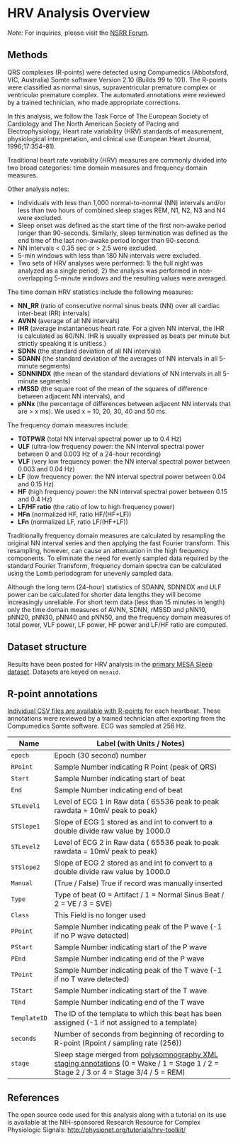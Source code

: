 # HRV Analysis Overview

*Note:* For inquiries, please visit the [NSRR Forum](https://sleepdata.org/forum).

## Methods

QRS complexes (R-points) were detected using Compumedics (Abbotsford, VIC, Australia) Somte software Version 2.10 (Builds 99 to 101). The R-points were classified as normal sinus, supraventricular premature complex or ventricular premature complex. The automated annotations were reviewed by a trained technician, who made appropriate corrections.

In this analysis, we follow the Task Force of The European Society of Cardiology and The North American Society of Pacing and Electrophysiology, Heart rate variability (HRV) standards of measurement, physiological interpretation, and clinical use (European Heart Journal, 1996;17:354–81).

Traditional heart rate variability (HRV) measures are commonly divided into two broad categories: time domain measures and frequency domain measures.

Other analysis notes:

- Individuals with less than 1,000 normal-to-normal (NN) intervals and/or less than two hours of combined sleep stages REM, N1, N2, N3 and N4 were excluded.
- Sleep onset was defined as the start time of the first non-awake period longer than 90-seconds. Similarly, sleep termination was defined as the end time of the last non-awake period longer than 90-second.
- NN intervals < 0.35 sec or > 2.5 were excluded.
- 5-min windows with less than 180 NN intervals were excluded.
- Two sets of HRV analyses were performed: 1) the full night was analyzed as a single period; 2) the analysis was performed in non-overlapping 5-minute windows and the resulting values were averaged.

The time domain HRV statistics include the following measures:

- **NN_RR** (ratio of consecutive normal sinus beats (NN) over all cardiac inter-beat (RR) intervals)
- **AVNN** (average of all NN intervals)
- **IHR** (average instantaneous heart rate. For a given NN interval, the IHR is calculated as 60/NN. IHR is usually expressed as beats per minute but strictly speaking it is unitless.)
- **SDNN** (the standard deviation of all NN intervals)
- **SDANN** (the standard deviation of the averages of NN intervals in all 5-minute segments)
- **SDNNINDX** (the mean of the standard deviations of NN intervals in all 5-minute segments)
- **rMSSD** (the square root of the mean of the squares of difference between adjacent NN intervals), and
- **pNNx** (the percentage of differences between adjacent NN intervals that are > x ms). We used x = 10, 20, 30, 40 and 50 ms.

The frequency domain measures include:

- **TOTPWR** (total NN interval spectral power up to 0.4 Hz)
- **ULF** (ultra-low frequency power: the NN interval spectral power between 0 and 0.003 Hz of a 24-hour recording)
- **VLF** (very low frequency power: the NN interval spectral power between 0.003 and 0.04 Hz)
- **LF** (low frequency power: the NN interval spectral power between 0.04 and 0.15 Hz)
- **HF** (high frequency power: the NN interval spectral power between 0.15 and 0.4 Hz)
- **LF/HF ratio** (the ratio of low to high frequency power)
- **HFn** (normalized HF, ratio HF/(HF+LF))
- **LFn** (normalized LF, ratio LF/(HF+LF))

Traditionally frequency domain measures are calculated by resampling the original NN interval series and then applying the fast Fourier transform. This resampling, however, can cause an attenuation in the high frequency components. To eliminate the need for evenly sampled data required by the standard Fourier Transform, frequency domain spectra can be calculated using the Lomb periodogram for unevenly sampled data.

Although the long term (24-hour) statistics of SDANN, SDNNIDX and ULF power can be calculated for shorter data lengths they will become increasingly unreliable. For short term data (less than 15 minutes in length) only the time domain measures of AVNN, SDNN, rMSSD and pNN10, pNN20, pNN30, pNN40 and pNN50, and the frequency domain measures of total power, VLF power, LF power, HF power and LF/HF ratio are computed.

## Dataset structure

Results have been posted for HRV analysis in the [primary MESA Sleep dataset](:files_path:/datasets). Datasets are keyed on `mesaid`.

## R-point annotations

[Individual CSV files are available with R-points](:files_path:/polysomnography/annotations-rpoints) for each heartbeat. These annotations were reviewed by a trained technician after exporting from the Compumedics Somte software. ECG was sampled at 256 Hz.

| Name                                | Label (with Units / Notes)                                                                                                                                                            |
| ----------------------------------- | ------------------------------------------------------------------------------------------------------------------------------------------------------------------------------------- |
| `epoch`                             | Epoch (30 second) number                                                                                                                                                              |
| `RPoint`                            | Sample Number indicating R Point (peak of QRS)                                                                                                                                        |
| `Start`                             | Sample Number indicating start of beat                                                                                                                                                |
| `End`                               | Sample Number indicating end of beat                                                                                                                                                  |
| `STLevel1`                          | Level of ECG 1 in Raw data ( 65536 peak to peak rawdata = 10mV peak to peak)                                                                                                          |
| `STSlope1`                          | Slope of ECG 1 stored as and int to convert to a double divide raw value by 1000.0                                                                                                    |
| `STLevel2`                          | Level of ECG 2 in Raw data ( 65536 peak to peak rawdata = 10mV peak to peak)                                                                                                          |
| `STSlope2`                          | Slope of ECG 2 stored as and int to convert to a double divide raw value by 1000.0                                                                                                    |
| `Manual`                            | (True / False) True if record was manually inserted                                                                                                                                   |
| `Type`                              | Type of beat (0 = Artifact / 1 = Normal Sinus Beat / 2 = VE / 3 = SVE)                                                                                                                |
| `Class`                             | This Field is no longer used                                                                                                                                                          |
| `PPoint`                            | Sample Number indicating peak of the P wave (-1 if no P wave detected)                                                                                                                |
| `PStart`                            | Sample Number indicating start of the P wave                                                                                                                                          |
| `PEnd`                              | Sample Number indicating end of the P wave                                                                                                                                            |
| `TPoint`                            | Sample Number indicating peak of the T wave (-1 if no T wave detected)                                                                                                                |
| `TStart`                            | Sample Number indicating start of the T wave                                                                                                                                          |
| `TEnd`                              | Sample Number indicating end of the T wave                                                                                                                                            |
| `TemplateID`                        | The ID of the template to which this beat has been assigned (-1 if not assigned to a template)                                                                                        |
| `seconds`                           | Number of seconds from beginning of recording to R-point (Rpoint / sampling rate (256))                                                                                               |
| `stage`                             | Sleep stage merged from [polysomnography XML staging annotations](:pages_path:/polysomnography-introduction.md) (0 = Wake / 1 = Stage 1 / 2 = Stage 2 / 3 or 4 = Stage 3/4 / 5 = REM) |

## References

The open source code used for this analysis along with a tutorial on its use is available at the NIH-sponsored Research Resource for Complex Physiologic Signals: http://physionet.org/tutorials/hrv-toolkit/
